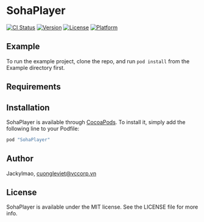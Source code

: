 # SohaPlayer

[![CI Status](http://img.shields.io/travis/Jackylmao/SohaPlayer.svg?style=flat)](https://travis-ci.org/Jackylmao/SohaPlayer)
[![Version](https://img.shields.io/cocoapods/v/SohaPlayer.svg?style=flat)](http://cocoapods.org/pods/SohaPlayer)
[![License](https://img.shields.io/cocoapods/l/SohaPlayer.svg?style=flat)](http://cocoapods.org/pods/SohaPlayer)
[![Platform](https://img.shields.io/cocoapods/p/SohaPlayer.svg?style=flat)](http://cocoapods.org/pods/SohaPlayer)

## Example

To run the example project, clone the repo, and run `pod install` from the Example directory first.

## Requirements

## Installation

SohaPlayer is available through [CocoaPods](http://cocoapods.org). To install
it, simply add the following line to your Podfile:

```ruby
pod "SohaPlayer"
```

## Author

Jackylmao, cuongleviet@vccorp.vn

## License

SohaPlayer is available under the MIT license. See the LICENSE file for more info.
